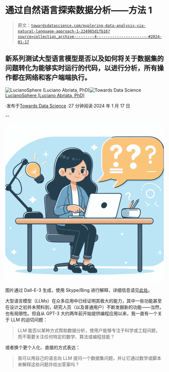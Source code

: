 # 通过自然语言探索数据分析——方法 1

> 原文：[`towardsdatascience.com/exploring-data-analysis-via-natural-language-approach-1-224965d1fb16?source=collection_archive---------4-----------------------#2024-01-17`](https://towardsdatascience.com/exploring-data-analysis-via-natural-language-approach-1-224965d1fb16?source=collection_archive---------4-----------------------#2024-01-17)

## 新系列测试大型语言模型是否以及如何将关于数据集的问题转化为能够实时运行的代码，以进行分析，所有操作都在网络和客户端端执行。

[](https://lucianosphere.medium.com/?source=post_page---byline--224965d1fb16--------------------------------)![LucianoSphere (Luciano Abriata, PhD)](https://lucianosphere.medium.com/?source=post_page---byline--224965d1fb16--------------------------------)[](https://towardsdatascience.com/?source=post_page---byline--224965d1fb16--------------------------------)![Towards Data Science](https://towardsdatascience.com/?source=post_page---byline--224965d1fb16--------------------------------) [LucianoSphere (Luciano Abriata, PhD)](https://lucianosphere.medium.com/?source=post_page---byline--224965d1fb16--------------------------------)

·发布于[Towards Data Science](https://towardsdatascience.com/?source=post_page---byline--224965d1fb16--------------------------------) ·27 分钟阅读·2024 年 1 月 17 日

--

![](img/1a960ab99e11d7bb7b56c08103f50bc2.png)

图片通过 Dall-E-3 生成，使用 Skype/Bing 进行解释，详细信息请见[此处](https://medium.com/ai-in-plain-english/like-chatgpt-but-with-web-search-and-image-generation-capabilities-and-free-on-your-skype-b06388dd8c76)。

大型语言模型（LLMs）在众多应用中已经证明其极大的能力，其中一些功能甚至在设计之初并未预料到，研究人员（以及普通用户）不断发掘新的功能——当然，也有局限性。但自从 GPT-3 大约两年前开始提供编程应用以来，我一直有一个关于 LLM 的迫切问题：

> LLM 能否以某种方式帮助数据分析，使用户能够专注于科学或工程问题，而不需要关注任何特定的数学、算法或编程技能？

或者换个更个人化、直接的方式表达：

> 我可以用自己的语言向 LLM 提问一个数据集问题，并让它通过数学或脚本来解释这些问题并给出答案吗？
